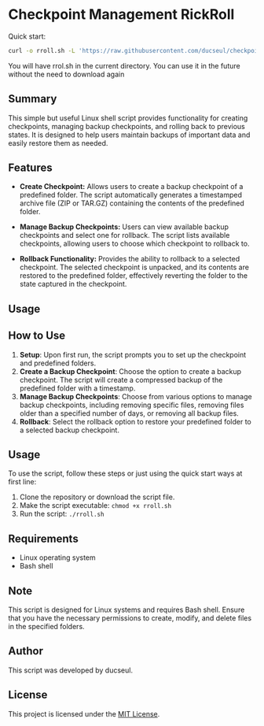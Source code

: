 # Checkpoint Management RickRoll

Quick start: 
```sh
curl -o rroll.sh -L 'https://raw.githubusercontent.com/ducseul/checkpoint-shell/main/rroll.sh' && chmod +x rroll.sh && ./rroll.sh
```
You will have rrol.sh in the current directory. You can use it in the future without the need to download again
## Summary

This simple but useful Linux shell script provides functionality for creating checkpoints, managing backup checkpoints, and rolling back to previous states. It is designed to help users maintain backups of important data and easily restore them as needed.

## Features

- **Create Checkpoint:** Allows users to create a backup checkpoint of a predefined folder. The script automatically generates a timestamped archive file (ZIP or TAR.GZ) containing the contents of the predefined folder.

- **Manage Backup Checkpoints:** Users can view available backup checkpoints and select one for rollback. The script lists available checkpoints, allowing users to choose which checkpoint to rollback to.

- **Rollback Functionality:** Provides the ability to rollback to a selected checkpoint. The selected checkpoint is unpacked, and its contents are restored to the predefined folder, effectively reverting the folder to the state captured in the checkpoint.

## Usage

## How to Use

1. **Setup**: Upon first run, the script prompts you to set up the checkpoint and predefined folders.
2. **Create a Backup Checkpoint**: Choose the option to create a backup checkpoint. The script will create a compressed backup of the predefined folder with a timestamp.
3. **Manage Backup Checkpoints**: Choose from various options to manage backup checkpoints, including removing specific files, removing files older than a specified number of days, or removing all backup files.
4. **Rollback**: Select the rollback option to restore your predefined folder to a selected backup checkpoint.

## Usage

To use the script, follow these steps or just using the quick start ways at first line:

1. Clone the repository or download the script file.
2. Make the script executable: `chmod +x rroll.sh`
3. Run the script: `./rroll.sh`

## Requirements

- Linux operating system
- Bash shell

## Note

This script is designed for Linux systems and requires Bash shell. Ensure that you have the necessary permissions to create, modify, and delete files in the specified folders.

## Author

This script was developed by ducseul.

## License

This project is licensed under the [MIT License](LICENSE).
